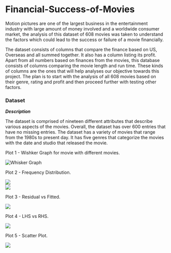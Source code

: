 # Financial-Success-of-Movies

Motion pictures are one of the largest business in the entertainment industry with  large amount of money involved  and a worldwide consumer market,  the analysis of this dataset of 608 movies was taken to understand the factors which could lead to the success or failure of a movie financially.  

The dataset consists of columns that compare the finance based on US, Overseas and all summed together. It also has a column listing its profit. Apart from all numbers based on finances from the movies, this database consists of columns comparing the movie length and run time. These kinds of columns are the ones that will help analyses our objective towards this project. The plan is to start with the analysis of all 608 movies based on their genre, rating and profit and then proceed further with testing other factors.  

### Dataset  

**_Description_**  

The dataset is comprised of nineteen different attributes that describe various aspects of the movies. Overall, the dataset has over 600 entries that have no missing entries. The dataset has a variety of movies that range from the 1980s to present day. It has five genres that categorize the movies with the date and studio that released the movie.  

Plot 1 - Wishker Graph for movie with different movies.  

![Whisker Graph](https://github.com/vnikesh/Financial-Success-of-Movies/blob/master/Images/Whisker_graph.png)  

Plot 2 - Frequency Distribution.  

![](https://github.com/vnikesh/Financial-Success-of-Movies/blob/master/Images/Frequency_distribution1.png)  
![](https://github.com/vnikesh/Financial-Success-of-Movies/blob/master/Images/Frequency_distribution2.png)  

Plot 3 - Residual vs Fitted.  

![](https://github.com/vnikesh/Financial-Success-of-Movies/blob/master/Images/residual_fitted.png)  

Plot 4 - LHS vs RHS.  

![](https://github.com/vnikesh/Financial-Success-of-Movies/blob/master/Images/plot.png)  

Plot 5 - Scatter Plot.  

![](https://github.com/vnikesh/Financial-Success-of-Movies/blob/master/Images/Scatter.png)  
